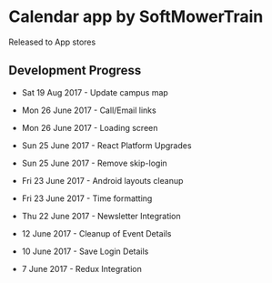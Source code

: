 # Calendar app by SoftMowerTrain

Released to App stores

## Development Progress

- Sat 19 Aug 2017 - Update campus map

- Mon 26 June 2017 - Call/Email links
- Mon 26 June 2017 - Loading screen

- Sun 25 June 2017 - React Platform Upgrades
- Sun 25 June 2017 - Remove skip-login

- Fri 23 June 2017 - Android layouts cleanup
- Fri 23 June 2017 - Time formatting

- Thu 22 June 2017 - Newsletter Integration

- 12 June 2017 - Cleanup of Event Details

- 10 June 2017 - Save Login Details
- 7 June 2017 - Redux Integration
